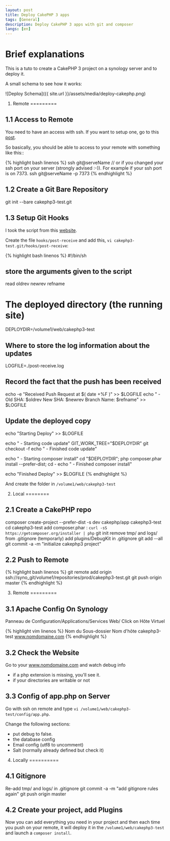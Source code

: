 ```yaml
---
layout: post
title: Deploy CakePHP 3 apps
tags: [General]
description: Deploy CakePHP 3 apps with git and composer
langs: [en]
---
```


Brief explanations
==================

This is a tuto to create a CakePHP 3 project on a synology server and to deploy it.

A small schema to see how it works:

![Deploy Schema]({{ site.url }}/assets/media/deploy-cakephp.png)


1. Remote
=========

1.1 Access to Remote
--------------------

You need to have an access with ssh. If you want to setup one, go
to this [post](http://cake17.github.io/2014/10/15/ssh-keys.html).

So basically, you should be able to access to your remote with something like this::

{% highlight bash linenos %}
ssh git@serveName
// or if you changed your ssh port on your server (strongly advised :-)). For example if your ssh port is on 7373.
ssh git@serveName -p 7373
{% endhighlight %}

1.2 Create a Git Bare Repository
--------------------------------

git init --bare cakephp3-test.git

1.3 Setup Git Hooks
-------------------

I took the script from this [website](http://www.sitepoint.com/one-click-app-deployment-server-side-git-hooks).

Create the file `hooks/post-receive` and add this,
`vi cakephp3-test.git/hooks/post-receive`:

{% highlight bash linenos %}
#!/bin/sh
## store the arguments given to the script
read oldrev newrev refname

# The deployed directory (the running site)
DEPLOYDIR=/volume1/web/cakephp3-test

## Where to store the log information about the updates
LOGFILE=./post-receive.log

##  Record the fact that the push has been received
echo -e "Received Push Request at $( date +%F )" >> $LOGFILE
echo " - Old SHA: $oldrev New SHA: $newrev Branch Name: $refname" >> $LOGFILE

## Update the deployed copy
echo "Starting Deploy" >> $LOGFILE

echo " - Starting code update"
GIT_WORK_TREE="$DEPLOYDIR" git checkout -f
echo " - Finished code update"

echo " - Starting composer install"
cd "$DEPLOYDIR"; php composer.phar install --prefer-dist; cd -
echo " - Finished composer install"

echo "Finished Deploy" >> $LOGFILE
{% endhighlight %}

And create the folder in `/volume1/web/cakephp3-test`


2. Local
========

2.1 Create a CakePHP repo
-------------------------

composer create-project --prefer-dist -s dev cakephp/app cakephp3-test
cd cakephp3-test
add composer.phar : `curl -sS https://getcomposer.org/installer | php`
git init
remove tmp/ and logs/ from .gitignore (temporarly)
add plugins/DebugKit in .gitignore
git add --all
git commit -a -m "initialize cakephp3 project"

2.2 Push to Remote
------------------

{% highlight bash linenos %}
git remote add origin ssh://syno_git/volume1/repositories/prod/cakephp3-test.git
git push origin master
{% endhighlight %}


3. Remote
=========

3.1 Apache Config On Synology
-----------------------------

Panneau de Configuration/Applications/Services Web/
Click on Hôte Virtuel

{% highlight vim linenos %}
Nom du Sous-dossier		Nom d'hôte
cakephp3-test 				www.nomdomaine.com
{% endhighlight %}

3.2 Check the Website
---------------------

Go to your www.nomdomaine.com and watch debug info
- if a php extension is missing, you'll see it.
- if your directories are writable or not


3.3 Config of app.php on Server
-------------------------------

Go with ssh on remote and type `vi /volume1/web/cakephp3-test/config/app.php`.

Change the following sections:
- put debug to false.
- the database config
- Email config (utf8 to uncomment)
- Salt (normally already defined but check it)


4. Locally
==========

4.1 Gitignore
-------------

Re-add tmp/ and logs/ in .gitignore
git commit -a -m "add gitignore rules again"
git push origin master

4.2 Create your project, add Plugins
------------------------------------

Now you can add everything you need in your project and then each time you push on your remote, it will deploy it in the `/volume1/web/cakephp3-test` and launch a `composer install`.
